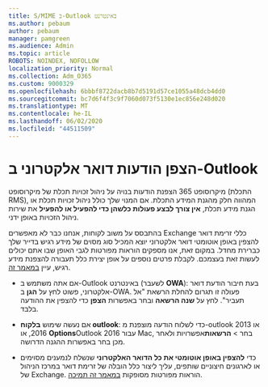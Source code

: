 ```yaml
---
title: S/MIME ב-Outlook באינטרנט
ms.author: pebaum
author: pebaum
manager: pamgreen
ms.audience: Admin
ms.topic: article
ROBOTS: NOINDEX, NOFOLLOW
localization_priority: Normal
ms.collection: Adm_O365
ms.custom: 9000329
ms.openlocfilehash: 6bbbf8722dacb8b7d5191d57ce1055a48dcb4dd0
ms.sourcegitcommit: bc7d6f4f3c9f7060d073f5130e1ec856e248d020
ms.translationtype: MT
ms.contentlocale: he-IL
ms.lasthandoff: 06/02/2020
ms.locfileid: "44511509"
---
```

# <a name="encrypt-email-messages-in-outlook"></a>הצפן הודעות דואר אלקטרוני ב-Outlook

מיקרוסופט 365 הצפנת הודעות בנויה על ניהול זכויות תכלת של מיקרוסופט (התכלת RMS), המהווה חלק מהגנת המידע התכלת. אם המנוי שלך כולל ניהול זכויות תכלת או הגנת מידע תכלת, **אין צורך לבצע פעולות כלשהן כדי להפעיל או להפעיל** את שירות ניהול הזכויות באופן ידני.

בהתבסס על משוב לקוחות, אנחנו כבר לא מאפשרים Exchange כללי זרימת דואר להצפין באופן אוטומטי דואר אלקטרוני יוצא המכיל סוג מסוים של מידע רגיש בדייר שלך כברירת מחדל. במקום זאת, אנו מספקים הוראות מפורטות לגבי האופן שבו אתם יכולים לעשות זאת בעצמכם. לקבלת פרטים נוספים על אופן יצירת כלל תעבורה להצפנת מידע רגיש, עיין [במאמר זה](https://aka.ms/OmeEtr).

- אם אתה משתמש ב-Outlook באינטרנט (לשעבר **OWA**): בעת חיבור הודעת דואר אלקטרוני, פשוט לחץ על **הגן** ב-OWA. פעולה זו תגרום להחלת הרשאת "אל תעביר". לחץ על **שנה הרשאה** ובחר באפשרות **הצפן** כדי להצפין את ההודעה בלבד.

- אם נעשה שימוש **בלקוח outlook**: כדי לשלוח הודעה מוצפנת מ-outlook 2013 או 2016, או **Options**Outlook 2016 עבור Mac, בחר  >  **הרשאות**אפשרויות ולאחר מכן בחר באפשרות ההגנה הדרושה.

- כדי **להצפין באופן אוטומטי את כל הדואר האלקטרוני** שנשלח לנמענים מסוימים או לארגונים חיצוניים שותפים, עליך ליצור כלל הובלה של זרימת דואר במרכז הניהול של Exchange. הוראות מפורטות מסופקות [במאמר זה תמיכה](https://docs.microsoft.com/microsoft-365/compliance/define-mail-flow-rules-to-encrypt-email#create-mail-flow-rules-to-encrypt-email-messages-with-the-new-ome-capabilities).

